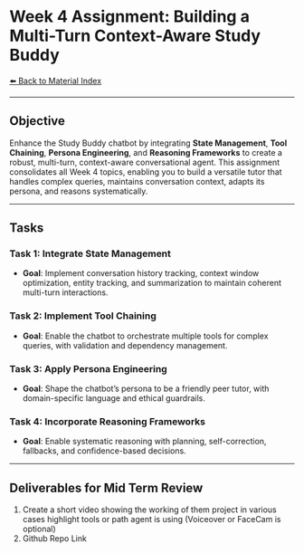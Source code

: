 
# Week 4 Assignment: Building a Multi-Turn Context-Aware Study Buddy

[⬅️ Back to Material Index](material.md)

---

## Objective

Enhance the Study Buddy chatbot by integrating **State Management**, **Tool Chaining**, **Persona Engineering**, and **Reasoning Frameworks** to create a robust, multi-turn, context-aware conversational agent. This assignment consolidates all Week 4 topics, enabling you to build a versatile tutor that handles complex queries, maintains conversation context, adapts its persona, and reasons systematically.

---

## Tasks

### Task 1: Integrate State Management
- **Goal**: Implement conversation history tracking, context window optimization, entity tracking, and summarization to maintain coherent multi-turn interactions.

### Task 2: Implement Tool Chaining
- **Goal**: Enable the chatbot to orchestrate multiple tools for complex queries, with validation and dependency management.

### Task 3: Apply Persona Engineering
- **Goal**: Shape the chatbot’s persona to be a friendly peer tutor, with domain-specific language and ethical guardrails.

### Task 4: Incorporate Reasoning Frameworks
- **Goal**: Enable systematic reasoning with planning, self-correction, fallbacks, and confidence-based decisions.

---

## Deliverables for Mid Term Review

1. Create a short video showing the working of them project in various cases highlight tools or path agent is using (Voiceover or FaceCam is optional)
2. Github Repo Link

